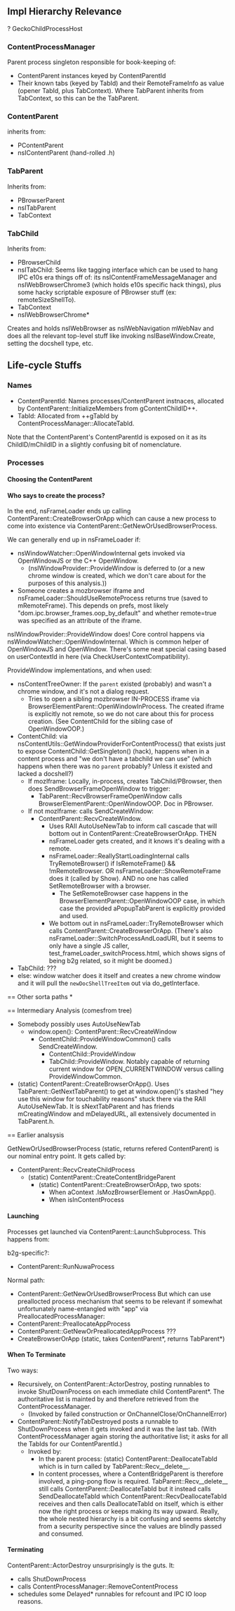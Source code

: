 ## Impl Hierarchy Relevance ##

? GeckoChildProcessHost

### ContentProcessManager ###
Parent process singleton responsible for book-keeping of:
* ContentParent instances keyed by ContentParentId
* Their known tabs (keyed by TabId) and their RemoteFrameInfo as value (opener
  TabId, plus TabContext).  Where TabParent inherits from TabContext, so this
  can be the TabParent.

### ContentParent ###
inherits from:
* PContentParent
* nsIContentParent (hand-rolled .h)

### TabParent ###
Inherits from:
* PBrowserParent
* nsITabParent
* TabContext

### TabChild ###

Inherits from:
* PBrowserChild
* nsITabChild: Seems like tagging interface which can be used to hang IPC e10s
  era things off of: its nsIContentFrameMessageManager and nsIWebBrowserChrome3
  (which holds e10s specific hack things), plus some hacky scriptable exposure
  of PBrowser stuff (ex: remoteSizeShellTo).
* TabContext
* nsIWebBrowserChrome*

Creates and holds nsIWebBrowser as nsIWebNavigation mWebNav and does all the
relevant top-level stuff like invoking nsIBaseWindow.Create, setting the
docshell type, etc.

## Life-cycle Stuffs ##

### Names ###

* ContentParentId: Names processes/ContentParent instnaces, allocated by
  ContentParent::InitializeMembers from gContentChildID++.
* TabId: Allocated from ++gTabId by ContentProcessManager::AllocateTabId.

Note that the ContentParent's ContentParentId is exposed on it as its
ChildID/mChildID in a slightly confusing bit of nomenclature.

### Processes ###

#### Choosing the ContentParent ####


#### Who says to create the process?

In the end, nsFrameLoader ends up calling ContentParent::CreateBrowserOrApp
which can cause a new process to come into existence via
ContentParent::GetNewOrUsedBrowserProcess.

We can generally end up in nsFrameLoader if:
* nsWindowWatcher::OpenWindowInternal gets invoked via OpenWindowJS or the C++
  OpenWindow.
  * (nsIWindowProvider::ProvideWindow is deferred to (or a new chrome window is
    created, which we don't care about for the purposes of this analysis.))
* Someone creates a mozbrowser iframe and nsFrameLoader::ShouldUseRemoteProcess
  returns true (saved to mRemoteFrame).  This depends on prefs, most likely
  "dom.ipc.browser_frames.oop_by_default" and whether remote=true was specified
  as an attribute of the iframe.  


nsIWindowProvider::ProvideWindow does!  Core control happens via
nsWindowWatcher::OpenWindowInternal.  Which is common helper of OpenWindowJS
and OpenWindow.  There's some neat special casing based on userContextId in here
(via CheckUserContextCompatibility).

ProvideWindow implementations, and when used:
* nsContentTreeOwner: If the `parent` existed (probably) and wasn't a chrome
  window, and it's not a dialog request.
  * Tries to open a sibling mozbrowser IN-PROCESS iframe via
    BrowserElementParent::OpenWindowInProcess.  The created iframe is explicitly
    not remote, so we do not care about this for process creation.  (See
    ContentChild for the sibling case of OpenWindowOOP.)    
* ContentChild: via nsContentUtils::GetWindowProviderForContentProcess() that
  exists just to expose ContentChild::GetSingleton() (hack), happens when in a
  content process and "we don't have a tabchild we can use" (which happens when
  there was no `parent` probably?  Unless it existed and lacked a docshell?)
  * If mozIframe: Locally, in-process, creates TabChild/PBrowser, then does
    SendBrowserFrameOpenWindow to trigger:
    * TabParent::RecvBrowserFrameOpenWindow calls
      BrowserElementParent::OpenWindowOOP.  Doc in PBrowser.
  * If not mozIframe: calls SendCreateWindow:
    * ContentParent::RecvCreateWindow.
      * Uses RAII AutoUseNewTab to inform call cascade that will bottom out in
        ContentParent::CreateBrowserOrApp. THEN
      * nsFrameLoader gets created, and it knows it's dealing with a remote.
      * nsFrameLoader::ReallyStartLoadingInternal calls TryRemoteBrowser() if
        IsRemoteFrame() && !mRemoteBrowser.  OR  nsFrameLoader::ShowRemoteFrame
        does it (called by Show).  AND no one has called SetRemoteBrowser with
        a browser.
        * The SetRemoteBrowser case happens in the
          BrowserElementParent::OpenWindowOOP case, in which case the provided
          aPopupTabParent is explicitly provided and used.
      * We bottom out in nsFrameLoader::TryRemoteBrowser which calls
        ContentParent::CreateBrowserOrApp.  (There's also
        nsFrameLoader::SwitchProcessAndLoadURI, but it seems to only have a
        single JS caller, test_frameLoader_switchProcess.html, which shows
        signs of being b2g related, so it might be doomed.)
* TabChild: ???
* else: window watcher does it itself and creates a new chrome window and it
  will pull the `newDocShellTreeItem` out via do_getInterface.

== Other sorta paths
*

== Intermediary Analysis
(comesfrom tree)
* Somebody possibly uses AutoUseNewTab
  * window.open(): ContentParent::RecvCreateWindow
    * ContentChild::ProvideWindowCommon() calls SendCreateWindow.
      * ContentChild::ProvideWindow
      * TabChild::ProvideWindow.  Notably capable of returning current window
        for OPEN_CURRENTWINDOW versus calling ProvideWindowCommon.
* (static) ContentParent::CreateBrowserOrApp().  Uses
  TabParent::GetNextTabParent() to get at window.open()'s stashed "hey use
  this window for touchability reasons" stuck there via the RAII AutoUseNewTab.
  It is sNextTabParent and has friends mCreatingWindow and mDelayedURL, all
  extensively documented in TabParent.h.

== Earlier analsysis

GetNewOrUsedBrowserProcess (static, returns refered ContentParent) is our
nominal entry point.  It gets called by:
* ContentParent::RecvCreateChildProcess
  * (static) ContentParent::CreateContentBridgeParent
    * (static) ContentParent::CreateBrowserOrApp, two spots:
      * When aContext .IsMozBrowserElement or .HasOwnApp().
      * When isInContentProcess

#### Launching ####

Processes get launched via ContentParent::LaunchSubprocess.  This happens from:

b2g-specific?:
* ContentParent::RunNuwaProcess

Normal path:
* ContentParent::GetNewOrUsedBrowserProcess
But which can use preallocted process mechanism that seems to be relevant if
somewhat unfortunately name-entangled with "app" via PreallocatedProcessManager:
* ContentParent::PreallocateAppProcess
* ContentParent::GetNewOrPreallocatedAppProcess
???
* CreateBrowserOrApp (static, takes ContentParent*, returns TabParent*)


#### When To Terminate ####
Two ways:
* Recursively, on ContentParent::ActorDestroy, posting runnables to invoke
  ShutDownProcess on each immediate child ContentParent*.  The authoritative
  list is mainted by and therefore retrieved from the ContentProcessManager.
  * (Invoked by failed construction or OnChannelClose/OnChannelError)
* ContentParent::NotifyTabDestroyed posts a runnable to ShutDownProcess when
  it gets invoked and it was the last tab.  (With ContentProcessManager again
  storing the authoritative list; it asks for all the TabIds for our
  ContentParentId.)
  * Invoked by:
    * In the parent process: (static) ContentParent::DeallocateTabId which is
      in turn called by TabParent::Recv__delete__.
    * In content processes, where a ContentBridgeParent is therefore involved,
      a ping-pong flow is required.  TabParent::Recv__delete__ still calls
      ContentParent::DeallocateTabId but it instead calls SendDeallocateTabId
      which ContentParent::RecvDeallocateTabId receives and then calls
      DeallocateTabId on itself, which is either now the right process or keeps
      making its way upward.  Really, the whole nested hierarchy is a bit
      confusing and seems sketchy from a security perspective since the values
      are blindly passed and consumed.

#### Terminating ####
ContentParent::ActorDestroy unsurprisingly is the guts.  It:
* calls ShutDownProcess
* calls ContentProcessManager::RemoveContentProcess
* schedules some Delayed* runnables for refcount and IPC IO loop reasons.
